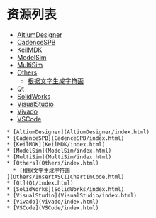 
# 资源列表
* [AltiumDesigner](AltiumDesigner/index.html)
* [CadenceSPB](CadenceSPB/index.html)
* [KeilMDK](KeilMDK/index.html)
* [ModelSim](ModelSim/index.html)
* [MultiSim](MultiSim/index.html)
* [Others](Others/index.html)
  * [根据文字生成字符画
](Others/InsertASCIIChartInCode.html)
* [Qt](Qt/index.html)
* [SolidWorks](SolidWorks/index.html)
* [VisualStudio](VisualStudio/index.html)
* [Vivado](Vivado/index.html)
* [VSCode](VSCode/index.html)


```mind:height=300,title=内容概要,color
* [AltiumDesigner](AltiumDesigner/index.html)
* [CadenceSPB](CadenceSPB/index.html)
* [KeilMDK](KeilMDK/index.html)
* [ModelSim](ModelSim/index.html)
* [MultiSim](MultiSim/index.html)
* [Others](Others/index.html)
  * [根据文字生成字符画
](Others/InsertASCIIChartInCode.html)
* [Qt](Qt/index.html)
* [SolidWorks](SolidWorks/index.html)
* [VisualStudio](VisualStudio/index.html)
* [Vivado](Vivado/index.html)
* [VSCode](VSCode/index.html)
```
